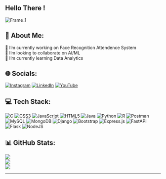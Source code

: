 ## Hello There !

![Frame_1](https://github.com/aaronDev28/aaronDev28/assets/123363908/f044bc8f-d9a0-4048-80c5-5c539a417c5a)

## 💫 About Me:
🔭 I’m currently working on Face Recognition Attendence System<br>👯 I’m looking to collaborate on AI/ML<br>🌱 I’m currently learning Data Analytics


## 🌐 Socials:
[![Instagram](https://img.shields.io/badge/Instagram-%23E4405F.svg?logo=Instagram&logoColor=white)](https://instagram.com/aar._.oon) [![LinkedIn](https://img.shields.io/badge/LinkedIn-%230077B5.svg?logo=linkedin&logoColor=white)](https://linkedin.com/in/aaronshaji) [![YouTube](https://img.shields.io/badge/YouTube-%23FF0000.svg?logo=YouTube&logoColor=white)](https://youtube.com/@aaronDevv) 

## 💻 Tech Stack:
![C](https://img.shields.io/badge/c-%2300599C.svg?style=for-the-badge&logo=c&logoColor=white) ![CSS3](https://img.shields.io/badge/css3-%231572B6.svg?style=for-the-badge&logo=css3&logoColor=white) ![JavaScript](https://img.shields.io/badge/javascript-%23323330.svg?style=for-the-badge&logo=javascript&logoColor=%23F7DF1E) ![HTML5](https://img.shields.io/badge/html5-%23E34F26.svg?style=for-the-badge&logo=html5&logoColor=white) ![Java](https://img.shields.io/badge/java-%23ED8B00.svg?style=for-the-badge&logo=java&logoColor=white) ![Python](https://img.shields.io/badge/python-3670A0?style=for-the-badge&logo=python&logoColor=ffdd54) ![R](https://img.shields.io/badge/r-%23276DC3.svg?style=for-the-badge&logo=r&logoColor=white) ![Postman](https://img.shields.io/badge/Postman-FF6C37?style=for-the-badge&logo=postman&logoColor=white) ![MySQL](https://img.shields.io/badge/mysql-%2300f.svg?style=for-the-badge&logo=mysql&logoColor=white) ![MongoDB](https://img.shields.io/badge/MongoDB-%234ea94b.svg?style=for-the-badge&logo=mongodb&logoColor=white) ![Django](https://img.shields.io/badge/django-%23092E20.svg?style=for-the-badge&logo=django&logoColor=white) ![Bootstrap](https://img.shields.io/badge/bootstrap-%23563D7C.svg?style=for-the-badge&logo=bootstrap&logoColor=white) ![Express.js](https://img.shields.io/badge/express.js-%23404d59.svg?style=for-the-badge&logo=express&logoColor=%2361DAFB) ![FastAPI](https://img.shields.io/badge/FastAPI-005571?style=for-the-badge&logo=fastapi) ![Flask](https://img.shields.io/badge/flask-%23000.svg?style=for-the-badge&logo=flask&logoColor=white) ![NodeJS](https://img.shields.io/badge/node.js-6DA55F?style=for-the-badge&logo=node.js&logoColor=white)
## 📊 GitHub Stats:
![](https://github-readme-stats-sigma-five.vercel.app/api?username=aaronDev28&theme=gotham&hide_border=false&include_all_commits=true&count_private=false)<br/>
![](https://github-readme-streak-stats.herokuapp.com/?user=aaronDev28&theme=gotham&hide_border=false)<br/>
![](https://github-readme-stats-sigma-five.vercel.app/api/top-langs/?username=aaronDev28&theme=gotham&hide_border=false&include_all_commits=true&count_private=false&layout=compact)

---
